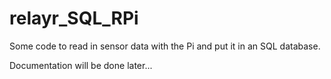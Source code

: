 # relayr_SQL_RPi
Some code to read in sensor data with the Pi and put it in an SQL database.

Documentation will be done later...

